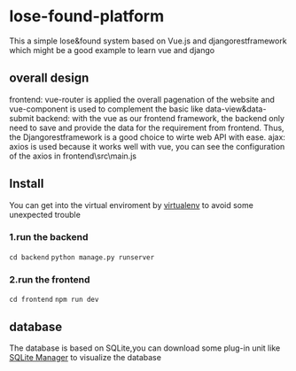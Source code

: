 # lose-found-platform
This a simple lose&amp;found system based on Vue.js and djangorestframework which might be a good example to learn vue and django
## overall design 
frontend: vue-router is applied the overall pagenation of the website and vue-component is used to complement the basic like data-view&data-submit
backend: with the vue as our frontend framework, the backend only need to save and provide the data for the requirement from frontend. Thus, the Djangorestframework is a good choice to wirte web API with ease. 
ajax: axios is used because it works well with vue, you can see the configuration of the axios in   frontend\src\main.js
## Install
You can get into the virtual enviroment by [virtualenv](https://virtualenv.pypa.io/en/stable/) to avoid some unexpected trouble

### 1.run the backend
`cd backend`
`python manage.py runserver`

### 2.run the frontend
`cd frontend`
`npm run dev`

## database
The database is based on SQLite,you can download some plug-in unit like [SQLite Manager](https://sqlitemanager.en.softonic.com/) to visualize the database
